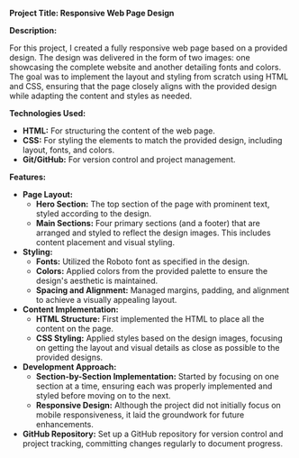 <strong>Project Title: Responsive Web Page Design</strong>

<strong>Description:</strong>

For this project, I created a fully responsive web page based on a provided design. The design was delivered in the form of two images: one showcasing the complete website and another detailing fonts and colors. The goal was to implement the layout and styling from scratch using HTML and CSS, ensuring that the page closely aligns with the provided design while adapting the content and styles as needed.

<strong>Technologies Used:</strong>

<ul>
  <li><strong>HTML:</strong> For structuring the content of the web page.</li>
  <li><strong>CSS:</strong> For styling the elements to match the provided design, including layout, fonts, and colors.</li>
  <li><strong>Git/GitHub:</strong> For version control and project management.</li>
</ul>
<strong>Features:</strong>

<ul>
  <li><strong>Page Layout:</strong>
    <ul>
      <li><strong>Hero Section:</strong> The top section of the page with prominent text, styled according to the design.</li>
      <li><strong>Main Sections:</strong> Four primary sections (and a footer) that are arranged and styled to reflect the design images. This includes content placement and visual styling.</li>
    </ul>
  </li>
  <li><strong>Styling:</strong>
    <ul>
      <li><strong>Fonts:</strong> Utilized the Roboto font as specified in the design.</li>
      <li><strong>Colors:</strong> Applied colors from the provided palette to ensure the design's aesthetic is maintained.</li>
      <li><strong>Spacing and Alignment:</strong> Managed margins, padding, and alignment to achieve a visually appealing layout.</li>
    </ul>
  </li>
  <li><strong>Content Implementation:</strong>
    <ul>
      <li><strong>HTML Structure:</strong> First implemented the HTML to place all the content on the page.</li>
      <li><strong>CSS Styling:</strong> Applied styles based on the design images, focusing on getting the layout and visual details as close as possible to the provided designs.</li>
    </ul>
  </li>
  <li><strong>Development Approach:</strong>
    <ul>
      <li><strong>Section-by-Section Implementation:</strong> Started by focusing on one section at a time, ensuring each was properly implemented and styled before moving on to the next.</li>
      <li><strong>Responsive Design:</strong> Although the project did not initially focus on mobile responsiveness, it laid the groundwork for future enhancements.</li>
    </ul>
  </li>
  <li><strong>GitHub Repository:</strong> Set up a GitHub repository for version control and project tracking, committing changes regularly to document progress.</li>
</ul>
